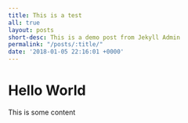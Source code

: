```yaml
---
title: This is a test
all: true
layout: posts
short-desc: This is a demo post from Jekyll Admin
permalink: "/posts/:title/"
date: '2018-01-05 22:16:01 +0000'
---
```


# Hello World

This is some content
